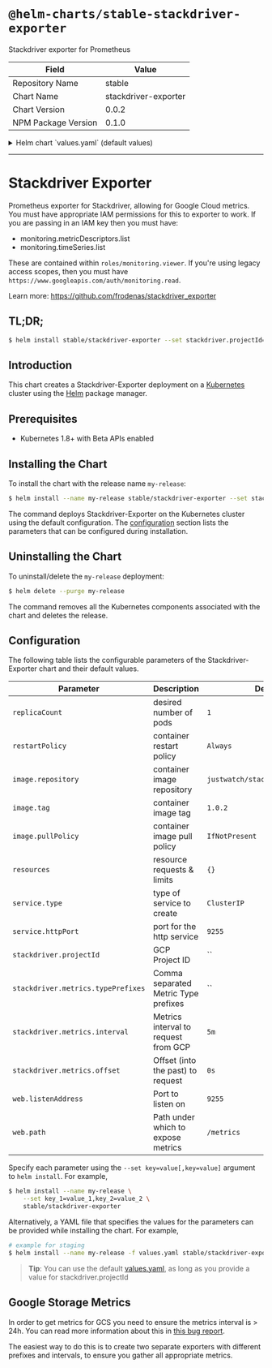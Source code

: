 # `@helm-charts/stable-stackdriver-exporter`

Stackdriver exporter for Prometheus

| Field               | Value                |
| ------------------- | -------------------- |
| Repository Name     | stable               |
| Chart Name          | stackdriver-exporter |
| Chart Version       | 0.0.2                |
| NPM Package Version | 0.1.0                |

<details>

<summary>Helm chart `values.yaml` (default values)</summary>

```yaml
# Number of exporters to run
replicaCount: 1

# Restart policy for container
restartPolicy: Always

image:
  repository: frodenas/stackdriver-exporter
  tag: v0.5.1
  pullPolicy: IfNotPresent

resources:
  {}
  # requests:
  #   cpu: 100m
  #   memory: 128Mi
  # limits:
  #   cpu: 100m
  #   memory: 128Mi

service:
  type: ClusterIP
  httpPort: 9255
  annotations: {}

stackdriver:
  # The Google Project ID to gather metrics for
  projectId: 'FALSE'
  metrics:
    # The prefixes to gather metrics for, we default to just CPU metrics.
    typePrefixes: 'compute.googleapis.com/instance/cpu'
    # The frequency to request
    interval: '5m'
    # How far into the past to offset
    offset: '0s'

web:
  # Port to listen on
  listenAddress: ':9255'
  # Path under which to expose metrics.
  path: /metrics
```

</details>

---

# Stackdriver Exporter

Prometheus exporter for Stackdriver, allowing for Google Cloud metrics. You
must have appropriate IAM permissions for this to exporter to work. If you
are passing in an IAM key then you must have:

- monitoring.metricDescriptors.list
- monitoring.timeSeries.list

These are contained within `roles/monitoring.viewer`. If you're using legacy
access scopes, then you must have
`https://www.googleapis.com/auth/monitoring.read`.

Learn more: https://github.com/frodenas/stackdriver_exporter

## TL;DR;

```bash
$ helm install stable/stackdriver-exporter --set stackdriver.projectId=google-project-name
```

## Introduction

This chart creates a Stackdriver-Exporter deployment on a
[Kubernetes](http://kubernetes.io) cluster using the [Helm](https://helm.sh)
package manager.

## Prerequisites

- Kubernetes 1.8+ with Beta APIs enabled

## Installing the Chart

To install the chart with the release name `my-release`:

```bash
$ helm install --name my-release stable/stackdriver-exporter --set stackdriver.projectId=google-project-name
```

The command deploys Stackdriver-Exporter on the Kubernetes cluster using the
default configuration. The [configuration](#configuration) section lists the
parameters that can be configured during installation.

## Uninstalling the Chart

To uninstall/delete the `my-release` deployment:

```bash
$ helm delete --purge my-release
```

The command removes all the Kubernetes components associated with the chart and
deletes the release.

## Configuration

The following table lists the configurable parameters of the
Stackdriver-Exporter chart and their default values.

| Parameter                          | Description                          | Default                          |
| ---------------------------------- | ------------------------------------ | -------------------------------- |
| `replicaCount`                     | desired number of pods               | `1`                              |
| `restartPolicy`                    | container restart policy             | `Always`                         |
| `image.repository`                 | container image repository           | `justwatch/stackdriver_exporter` |
| `image.tag`                        | container image tag                  | `1.0.2`                          |
| `image.pullPolicy`                 | container image pull policy          | `IfNotPresent`                   |
| `resources`                        | resource requests & limits           | `{}`                             |
| `service.type`                     | type of service to create            | `ClusterIP`                      |
| `service.httpPort`                 | port for the http service            | `9255`                           |
| `stackdriver.projectId`            | GCP Project ID                       | ``                               |
| `stackdriver.metrics.typePrefixes` | Comma separated Metric Type prefixes | ``                               |
| `stackdriver.metrics.interval`     | Metrics interval to request from GCP | `5m`                             |
| `stackdriver.metrics.offset`       | Offset (into the past) to request    | `0s`                             |
| `web.listenAddress`                | Port to listen on                    | `9255`                           |
| `web.path`                         | Path under which to expose metrics   | `/metrics`                       |

Specify each parameter using the `--set key=value[,key=value]` argument to
`helm install`. For example,

```bash
$ helm install --name my-release \
    --set key_1=value_1,key_2=value_2 \
    stable/stackdriver-exporter
```

Alternatively, a YAML file that specifies the values for the parameters can be
provided while installing the chart. For example,

```bash
# example for staging
$ helm install --name my-release -f values.yaml stable/stackdriver-exporter
```

> **Tip**: You can use the default [values.yaml](values.yaml), as long as you provide a value for stackdriver.projectId

## Google Storage Metrics

In order to get metrics for GCS you need to ensure the metrics interval is >
24h. You can read more information about this in [this bug
report](https://github.com/frodenas/stackdriver_exporter/issues/14).

The easiest way to do this is to create two separate exporters with different
prefixes and intervals, to ensure you gather all appropriate metrics.
